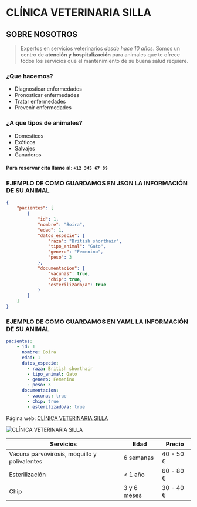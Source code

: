 # **CLÍNICA VETERINARIA SILLA**

## **SOBRE NOSOTROS**
>Expertos en servicios veterinarios *desde hace 10 años*. Somos un centro de **atención y hospitalización** para animales que te ofrece todos los servicios que el mantenimiento de su buena salud requiere. 

### **¿Que hacemos?**

* Diagnosticar enfermedades
* Pronosticar enfermedades
* Tratar enfermedades
* Prevenir enfermedades

### **¿A que tipos de animales?**

* Domésticos
* Exóticos
* Salvajes
* Ganaderos
  
<!-- Número de teléfono -->

#### Para reservar cita llame al: `+12 345 67 89`

### EJEMPLO DE COMO GUARDAMOS EN JSON LA INFORMACIÓN DE SU ANIMAL

```json
{
    "pacientes": [
        {
            "id": 1,
            "nombre": "Boira",
            "edad": 1,
            "datos_especie": {
                "raza": "British shorthair",
                "tipo_animal": "Gato",
                "genero": "Femenino",
                "peso": 3
            },
            "documentacion": {
                "vacunas": true,
                "chip": true,
                "esterilizado/a": true 
            }
        }
    ]
}  
```
### EJEMPLO DE COMO GUARDAMOS EN YAML LA INFORMACIÓN DE SU ANIMAL

```yaml
pacientes:
    - id: 1
      nombre: Boira
      edad: 1
      datos_especie:
        - raza: British shorthair
        - tipo_animal: Gato
        - genero: Femenino
        - peso: 3
      documentacion:
        - vacunas: true
        - chip: true
        - esterilizado/a: true
```
Página web: [CLÍNICA VETERINARIA SILLA](https://www.clinicaveterinariasilla.com/)

<!-- Imagen de la clínica -->

![CLÍNICA VETERINARIA SILLA](https://www.clinicaveterinariasilla.com/img/carrusel/carrusel1.jpg)

<!-- Tabla de precios -->

| Servicios | Edad | Precio |
| --- | --- | --- |
| Vacuna parvovirosis, moquillo y polivalentes | 6 semanas | 40 - 50 €
| Esterilización | < 1 año | 60 - 80 €
| Chip | 3 y 6 meses  | 30 - 40 €
